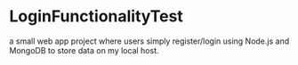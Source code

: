 # LoginFunctionalityTest
a small web app project where users simply register/login using Node.js and MongoDB to store data on my local host.
